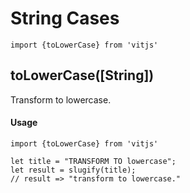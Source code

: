 # String Cases

```es6
import {toLowerCase} from 'vitjs'
```

## toLowerCase([String])

Transform to lowercase.

#### Usage
```es6
import {toLowerCase} from 'vitjs'

let title = "TRANSFORM TO lowercase";
let result = slugify(title);
// result => "transform to lowercase."
```
